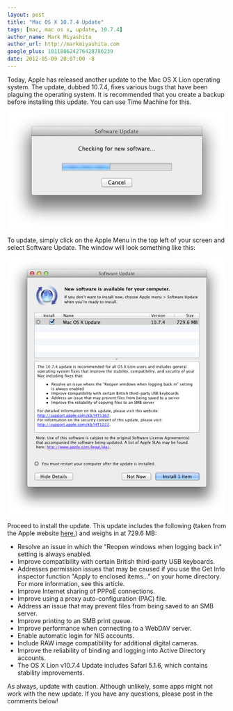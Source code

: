 ```yaml
---
layout: post
title: "Mac OS X 10.7.4 Update"
tags: [mac, mac os x, update, 10.7.4]
author_name: Mark Miyashita
author_url: http://markmiyashita.com
google_plus: 101180624276428786239
date: 2012-05-09 20:07:00 -8
---
```


Today, Apple has released another update to the Mac OS X Lion operating system. The update, dubbed 10.7.4, fixes various bugs that have been plaguing the operating system. It is recommended that you create a backup before installing this update. You can use Time Machine for this.

<img class="clear blog-image-full-border" src="/images/software_update.png" title="Software Update">

To update, simply click on the Apple Menu in the top left of your screen and select Software Update. The window will look something like this:

<img class="clear blog-image-full-border" src="/images/mac_os_x_update.png" title="Mac OS X 10.7.4 Update">

Proceed to install the update. This update includes the following (taken from the Apple website <a href="http://support.apple.com/kb/HT5167">here.</a>) and weighs in at 729.6 MB:

* Resolve an issue in which the "Reopen windows when logging back in" setting is always enabled.
* Improve compatibility with certain British third-party USB keyboards.
* Addresses permission issues that may be caused if you use the Get Info inspector function "Apply to enclosed items…" on your home directory. For more information, see this article.
* Improve Internet sharing of PPPoE connections.
* Improve using a proxy auto-configuration (PAC) file.
* Address an issue that may prevent files from being saved to an SMB server.
* Improve printing to an SMB print queue.
* Improve performance when connecting to a WebDAV server.
* Enable automatic login for NIS accounts.
* Include RAW image compatibility for additional digital cameras.
* Improve the reliability of binding and logging into Active Directory accounts.
* The OS X Lion v10.7.4 Update includes Safari 5.1.6, which contains stability improvements.

As always, update with caution. Although unlikely, some apps might not work with the new update. If you have any questions, please post in the comments below!
